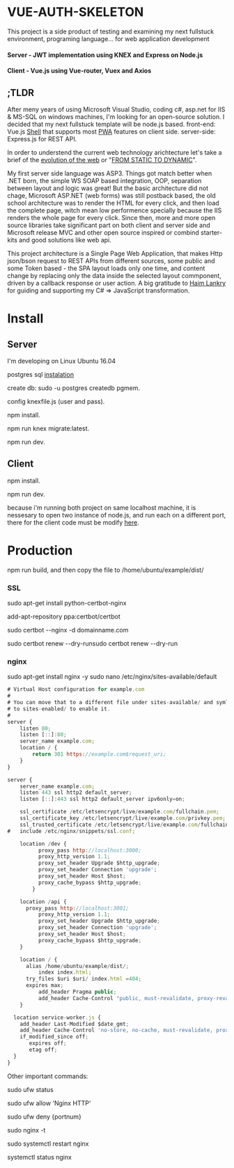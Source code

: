 # VUE-AUTH-SKELETON
This project is a side product of testing and examining my next fullstuck environment, programing language... for web application development
#### Server - JWT implementation using KNEX and Express on Node.js
#### Client - Vue.js using Vue-router, Vuex and Axios
## ;TLDR
After meny years of using Microsoft Visual Studio, coding c#, asp.net for IIS & MS-SQL on windows machines, I'm looking for an open-source solution.
I decided that my next fullstuck template will be node.js based.
front-end: Vue.js [Shell](https://developers.google.com/web/updates/2015/11/app-shell) that supports most [PWA](https://developers.google.com/web/progressive-web-apps/) features on client side.
server-side: Express.js for REST API.

In order to understend the current web technology arichtecture let's take a brief of the [evolution of the web](http://www.evolutionoftheweb.com) or "[FROM STATIC TO DYNAMIC](http://royal.pingdom.com/2007/12/07/a-history-of-the-dynamic-web)".

My first server side language was ASP3.
Things got match better when .NET born, the simple WS SOAP based integration, OOP, separation between layout and logic was great!
But the basic architecture did not chage, Microsoft ASP.NET (web forms) was still postback based, the old school architecture was to render the HTML for every click, and then load the complete page, witch mean low performence specially because the IIS renders the whole page for every click.
Since then, more and more open source libraries take significant part on both client and server side and Microsoft release MVC and other open source inspired or combind starter-kits and good solutions like web api.

This project architecture is a Single Page Web Application, that makes Http json/bson request to REST APIs from different sources, some public and some Token based - the SPA layout loads only one time, and content change by replacing only the data inside the selected layout commponent, driven by a callback response or user action.
A big gratitude to [Haim Lankry](https://github.com/haimlankry) for guiding and supporting my C# => JavaScript transformation.

# Install


## Server
I'm developing on Linux Ubuntu 16.04

postgres sql [instalation](https://www.digitalocean.com/community/tutorials/how-to-install-and-use-postgresql-on-ubuntu-16-04)

create db: sudo -u postgres createdb pgmem. 

config knexfile.js (user and pass). 

npm install. 

npm run knex migrate:latest. 

npm run dev. 

## Client
npm install. 

npm run dev. 

because i'm running both project on same localhost machine, it is nessesary to open two instance of node.js, and run each on a different port, there for the client code must be modify [here](https://github.com/yanivduke/vue-auth-skeleton/blob/8ef69f71cf0d05671528660036989686d375d13a/client/src/store/modules/auth.js#L18).

# Production 
npm run build, and then copy the file to /home/ubuntu/example/dist/
### SSL
sudo apt-get install python-certbot-nginx 

add-apt-repository ppa:certbot/certbot 

sudo certbot --nginx -d domainname.com 

sudo certbot renew --dry-runsudo certbot renew --dry-run 
### nginx
sudo apt-get install nginx -y
sudo nano /etc/nginx/sites-available/default
```javascript
# Virtual Host configuration for example.com
#
# You can move that to a different file under sites-available/ and symlink that
# to sites-enabled/ to enable it.
#
server {
	listen 80;
	listen [::]:80;
	server_name example.com;
	location / {
		return 301 https://example.com$request_uri;
	}
}

server {
	server_name example.com;
	listen 443 ssl http2 default_server;
	listen [::]:443 ssl http2 default_server ipv6only=on;

	ssl_certificate /etc/letsencrypt/live/example.com/fullchain.pem;
	ssl_certificate_key /etc/letsencrypt/live/example.com/privkey.pem;
	ssl_trusted_certificate /etc/letsencrypt/live/example.com/fullchain.pem;
#	include /etc/nginx/snippets/ssl.conf;

	location /dev {
          proxy_pass http://localhost:3000;
          proxy_http_version 1.1;
          proxy_set_header Upgrade $http_upgrade;
          proxy_set_header Connection 'upgrade';
          proxy_set_header Host $host;
          proxy_cache_bypass $http_upgrade;
        }

	location /api {
	  proxy_pass http://localhost:3001;
          proxy_http_version 1.1;
          proxy_set_header Upgrade $http_upgrade;
          proxy_set_header Connection 'upgrade';
          proxy_set_header Host $host;
          proxy_cache_bypass $http_upgrade;	
	}

	location / {
	  alias /home/ubuntu/example/dist/;
          index index.html;
	  try_files $uri $uri/ index.html =404;
	  expires max;
          add_header Pragma public;
          add_header Cache-Control "public, must-revalidate, proxy-revalidate";
	}

  location service-worker.js {
    add_header Last-Modified $date_gmt;
    add_header Cache-Control 'no-store, no-cache, must-revalidate, proxy-revalidate, max-age=0';
    if_modified_since off;
       expires off;
       etag off;
  }
}
```
Other important commands:

sudo ufw status 

sudo ufw allow 'Nginx HTTP' 

sudo ufw deny {portnum} 

sudo nginx -t 

sudo systemctl restart nginx 

systemctl status nginx 




